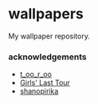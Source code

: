 # wallpapers
My wallpaper repository.

### acknowledgements

- [t_oo_r_oo](https://www.instagram.com/t_oo_r_oo/)
- [Girls' Last Tour](https://en.wikipedia.org/wiki/Girls%27_Last_Tour)
- [shanopirika](https://www.instagram.com/shanopirika/)
